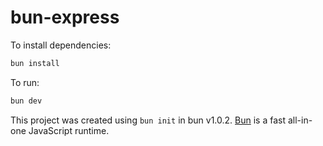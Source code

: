 # bun-express

To install dependencies:

```bash
bun install
```

To run:

```bash
bun dev
```

This project was created using `bun init` in bun v1.0.2. [Bun](https://bun.sh) is a fast all-in-one JavaScript runtime.
